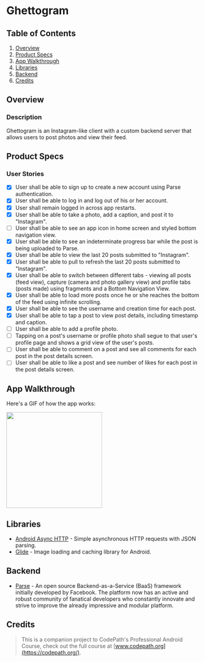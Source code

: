 # Ghettogram

## Table of Contents
1. [Overview](#Overview)
2. [Product Specs](#Product-Specs)
3. [App Walkthrough](#App-Walkthrough)
4. [Libraries](#Libraries)
5. [Backend](#Backend)
6. [Credits](#Credits)

## Overview
### Description

Ghettogram is an Instagram-like client with a custom backend server that allows users to post photos and view their feed.

## Product Specs
### User Stories

- [x] User shall be able to sign up to create a new account using Parse authentication.
- [x] User shall be able to log in and log out of his or her account.
- [x] User shall remain logged in across app restarts.
- [x] User shall be able to take a photo, add a caption, and post it to "Instagram".
- [ ] User shall be able to see an app icon in home screen and styled bottom navigation view.
- [x] User shall be able to see an indeterminate progress bar while the post is being uploaded to Parse.
- [x] User shall be able to view the last 20 posts submitted to "Instagram".
- [x] User shall be able to pull to refresh the last 20 posts submitted to "Instagram".
- [x] User shall be able to switch between different tabs - viewing all posts (feed view), capture (camera and photo gallery view) and profile tabs (posts made) using fragments and a Bottom Navigation View.
- [x] User shall be able to load more posts once he or she reaches the bottom of the feed using infinite scrolling.
- [x] User shall be able to see the username and creation time for each post.
- [x] User shall be able to tap a post to view post details, including timestamp and caption.
- [ ] User shall be able to add a profile photo.
- [ ] Tapping on a post's username or profile photo shall segue to that user's profile page and shows a grid view of the user's posts.
- [ ] User shall be able to comment on a post and see all comments for each post in the post details screen.
- [ ] User shall be able to like a post and see number of likes for each post in the post details screen.

## App Walkthrough

Here's a GIF of how the app works:

<img src="ADD_GIF_LINK" width=250><br>

## Libraries

- [Android Async HTTP](https://github.com/codepath/CPAsyncHttpClient) - Simple asynchronous HTTP requests with JSON parsing.
- [Glide](https://github.com/bumptech/glide) - Image loading and caching library for Android.

## Backend

- [Parse](https://github.com/parse-community/Parse-SDK-iOS-OSX) - An open source Backend-as-a-Service (BaaS) framework initially developed by Facebook. The platform now has an active and robust community of fanatical developers who constantly innovate and strive to improve the already impressive and modular platform.

## Credits

>This is a companion project to CodePath's Professional Android Course, check out the full course at [www.codepath.org](https://codepath.org/).
